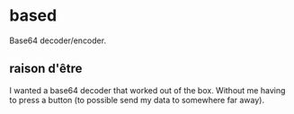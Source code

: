 # based

Base64 decoder/encoder.

## raison d'être

I wanted a base64 decoder that worked out of the box. Without me having to press a button (to possible send my data to somewhere far away).
